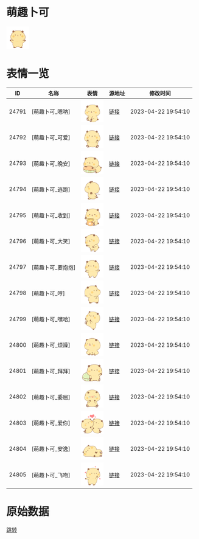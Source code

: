 # 萌趣卜可

<img src="./cover.png" height="60" alt="cover" />

# 表情一览

|ID|名称|表情|源地址|修改时间|
|----|----|----|----|----|
|24791|[萌趣卜可_嗯呐]|<img src="./pic/024791_%5B萌趣卜可_嗯呐%5D.png" height="60" alt="嗯呐"/>|[链接](https://i0.hdslb.com/bfs/garb/f0cb80475f9e00124b3dbf578c1ea03849864e2a.png)|2023-04-22 19:54:10|
|24792|[萌趣卜可_可爱]|<img src="./pic/024792_%5B萌趣卜可_可爱%5D.png" height="60" alt="可爱"/>|[链接](https://i0.hdslb.com/bfs/garb/cb90b40616a079c80d91240f7d2fd7b96b25b0b7.png)|2023-04-22 19:54:10|
|24793|[萌趣卜可_晚安]|<img src="./pic/024793_%5B萌趣卜可_晚安%5D.png" height="60" alt="晚安"/>|[链接](https://i0.hdslb.com/bfs/garb/8032f4e1ee795894798b4aa84699576643946f6b.png)|2023-04-22 19:54:10|
|24794|[萌趣卜可_逃跑]|<img src="./pic/024794_%5B萌趣卜可_逃跑%5D.png" height="60" alt="逃跑"/>|[链接](https://i0.hdslb.com/bfs/garb/726d0f2d28a966c7f2e3480e97d70465d3548c8f.png)|2023-04-22 19:54:10|
|24795|[萌趣卜可_收到]|<img src="./pic/024795_%5B萌趣卜可_收到%5D.png" height="60" alt="收到"/>|[链接](https://i0.hdslb.com/bfs/garb/504b3d19678d71c41f74f3a0dd4e30f9dc79686c.png)|2023-04-22 19:54:10|
|24796|[萌趣卜可_大笑]|<img src="./pic/024796_%5B萌趣卜可_大笑%5D.png" height="60" alt="大笑"/>|[链接](https://i0.hdslb.com/bfs/garb/080ad06937c79a0b8d211997d2ddb8fbd5bf1e21.png)|2023-04-22 19:54:10|
|24797|[萌趣卜可_要抱抱]|<img src="./pic/024797_%5B萌趣卜可_要抱抱%5D.png" height="60" alt="要抱抱"/>|[链接](https://i0.hdslb.com/bfs/garb/096a903efafbe65719b29dc12a6f11e2f8015644.png)|2023-04-22 19:54:10|
|24798|[萌趣卜可_哼]|<img src="./pic/024798_%5B萌趣卜可_哼%5D.png" height="60" alt="哼"/>|[链接](https://i0.hdslb.com/bfs/garb/82bca71b12c8cb4455117a404bd6b02eab0c830e.png)|2023-04-22 19:54:10|
|24799|[萌趣卜可_嘿哈]|<img src="./pic/024799_%5B萌趣卜可_嘿哈%5D.png" height="60" alt="嘿哈"/>|[链接](https://i0.hdslb.com/bfs/garb/62c7b818d32bc21a789b8aea6e6c3de5eb95fee3.png)|2023-04-22 19:54:10|
|24800|[萌趣卜可_烦躁]|<img src="./pic/024800_%5B萌趣卜可_烦躁%5D.png" height="60" alt="烦躁"/>|[链接](https://i0.hdslb.com/bfs/garb/173f4fb8a4cc7b1bc5e94d775814557eb2886332.png)|2023-04-22 19:54:10|
|24801|[萌趣卜可_拜拜]|<img src="./pic/024801_%5B萌趣卜可_拜拜%5D.png" height="60" alt="拜拜"/>|[链接](https://i0.hdslb.com/bfs/garb/b7d3a093b06d4950b4d9c4313e7a3af87202a637.png)|2023-04-22 19:54:10|
|24802|[萌趣卜可_委屈]|<img src="./pic/024802_%5B萌趣卜可_委屈%5D.png" height="60" alt="委屈"/>|[链接](https://i0.hdslb.com/bfs/garb/d75723e112b642eaa700fba5549832e631e361a5.png)|2023-04-22 19:54:10|
|24803|[萌趣卜可_爱你]|<img src="./pic/024803_%5B萌趣卜可_爱你%5D.png" height="60" alt="爱你"/>|[链接](https://i0.hdslb.com/bfs/garb/4b39cb23424c1471dcd6948b4aeaa68730ecfb52.png)|2023-04-22 19:54:10|
|24804|[萌趣卜可_安逸]|<img src="./pic/024804_%5B萌趣卜可_安逸%5D.png" height="60" alt="安逸"/>|[链接](https://i0.hdslb.com/bfs/garb/29b0e2cf5ae34dc2cf94badf32203b724e545e4f.png)|2023-04-22 19:54:10|
|24805|[萌趣卜可_飞吻]|<img src="./pic/024805_%5B萌趣卜可_飞吻%5D.png" height="60" alt="飞吻"/>|[链接](https://i0.hdslb.com/bfs/garb/adc8925b77f390fc4ca0131ac62e0945526af265.png)|2023-04-22 19:54:10|

# 原始数据

[跳转](./raw.json)

